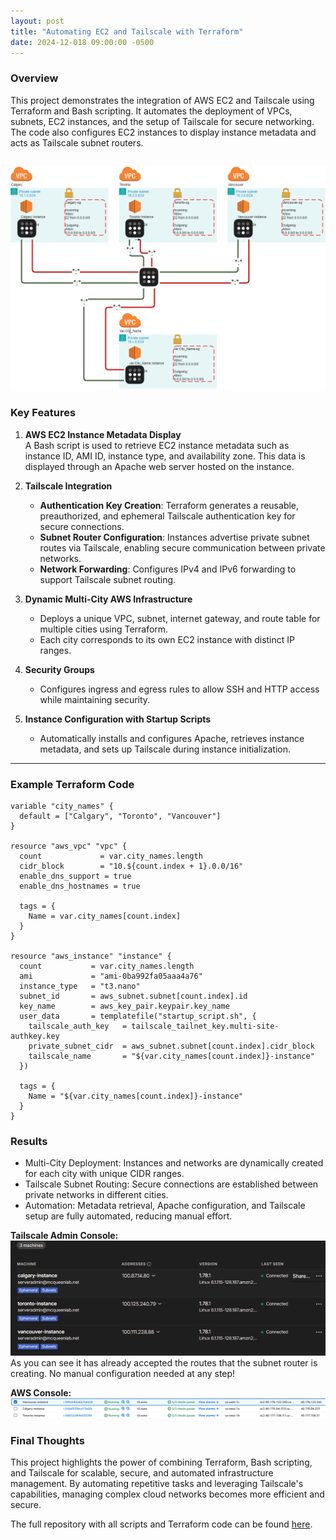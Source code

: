 ```yaml
---
layout: post
title: "Automating EC2 and Tailscale with Terraform"
date: 2024-12-018 09:00:00 -0500
---
```


### Overview
This project demonstrates the integration of AWS EC2 and Tailscale using Terraform and Bash scripting. It automates the deployment of VPCs, subnets, EC2 instances, and the setup of Tailscale for secure networking. The code also configures EC2 instances to display instance metadata and acts as Tailscale subnet routers.

![Diagram](https://github.com/rhysmcqueen/Learning/blob/main/Software-Examples/Tailscale-Examples/Multi-site-tailnet/Diagrams/Multi_VPC_Diagram-tailscale.png)
---

### Key Features
1. **AWS EC2 Instance Metadata Display**  
   A Bash script is used to retrieve EC2 instance metadata such as instance ID, AMI ID, instance type, and availability zone. This data is displayed through an Apache web server hosted on the instance.

2. **Tailscale Integration**  
   - **Authentication Key Creation**: Terraform generates a reusable, preauthorized, and ephemeral Tailscale authentication key for secure connections.
   - **Subnet Router Configuration**: Instances advertise private subnet routes via Tailscale, enabling secure communication between private networks.
   - **Network Forwarding**: Configures IPv4 and IPv6 forwarding to support Tailscale subnet routing.

3. **Dynamic Multi-City AWS Infrastructure**  
   - Deploys a unique VPC, subnet, internet gateway, and route table for multiple cities using Terraform.
   - Each city corresponds to its own EC2 instance with distinct IP ranges.

4. **Security Groups**  
   - Configures ingress and egress rules to allow SSH and HTTP access while maintaining security.

5. **Instance Configuration with Startup Scripts**  
   - Automatically installs and configures Apache, retrieves instance metadata, and sets up Tailscale during instance initialization.

---

### Example Terraform Code
```hcl
variable "city_names" {
  default = ["Calgary", "Toronto", "Vancouver"]
}

resource "aws_vpc" "vpc" {
  count             = var.city_names.length
  cidr_block        = "10.${count.index + 1}.0.0/16"
  enable_dns_support = true
  enable_dns_hostnames = true

  tags = {
    Name = var.city_names[count.index]
  }
}

resource "aws_instance" "instance" {
  count           = var.city_names.length
  ami             = "ami-0ba992fa05aaa4a76"
  instance_type   = "t3.nano"
  subnet_id       = aws_subnet.subnet[count.index].id
  key_name        = aws_key_pair.keypair.key_name
  user_data       = templatefile("startup_script.sh", {
    tailscale_auth_key   = tailscale_tailnet_key.multi-site-authkey.key
    private_subnet_cidr  = aws_subnet.subnet[count.index].cidr_block
    tailscale_name       = "${var.city_names[count.index]}-instance"
  })

  tags = {
    Name = "${var.city_names[count.index]}-instance"
  }
}
```
### Results

- Multi-City Deployment: Instances and networks are dynamically created for each city with unique CIDR ranges.
- Tailscale Subnet Routing: Secure connections are established between private networks in different cities. 
- Automation: Metadata retrieval, Apache configuration, and Tailscale setup are fully automated, reducing manual effort.

**Tailscale Admin Console:**
![tailscale](/assets/2024-12-02-aws-multi-vpc/tailscale-Dashboard.png)
As you can see it has already accepted the routes that the subnet router is creating. No manual configuration needed at any step!

**AWS Console:**
![tailscale](/assets/2024-12-02-aws-multi-vpc/aws-console.png)
### Final Thoughts
This project highlights the power of combining Terraform, Bash scripting, and Tailscale for scalable, secure, and automated infrastructure management. By automating repetitive tasks and leveraging Tailscale's capabilities, managing complex cloud networks becomes more efficient and secure.

The full repository with all scripts and Terraform code can be found [here](https://github.com/rhysmcqueen/Learning/tree/main/Software-Examples/Tailscale-Examples/Multi-site-tailnet).